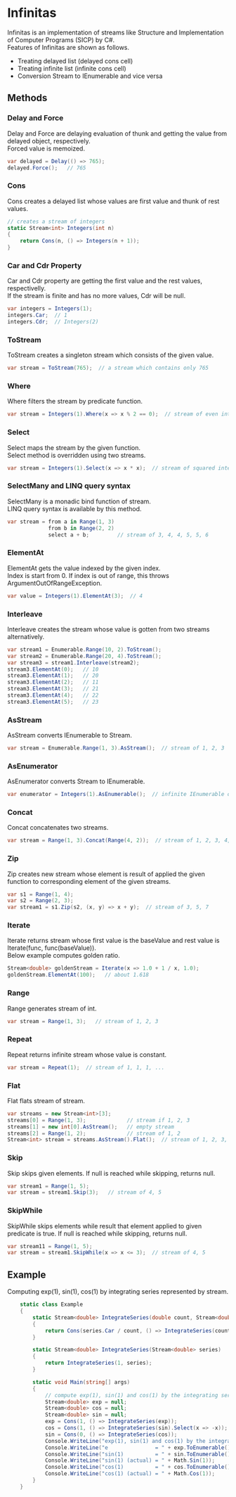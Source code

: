 # Infinitas

Infinitas is an implementation of streams like Structure and Implementation of Computer Programs (SICP) by C#.  
Features of Infinitas are shown as follows.

* Treating delayed list (delayed cons cell)
* Treating infinite list (infinite cons cell)
* Conversion Stream to IEnumerable and vice versa

## Methods

### Delay and Force
Delay and Force are delaying evaluation of thunk and getting the value from delayed object, respectively.  
Forced value is memoized.

```csharp
var delayed = Delay(() => 765);
delayed.Force();   // 765
```

### Cons
Cons creates a delayed list whose values are first value and thunk of rest values.

```csharp
// creates a stream of integers
static Stream<int> Integers(int n)
{
    return Cons(n, () => Integers(n + 1));
}
```

### Car and Cdr Property
Car and Cdr property are getting the first value and the rest values, respectivelly.  
If the stream is finite and has no more values, Cdr will be null.

```csharp
var integers = Integers(1);
integers.Car;  // 1
integers.Cdr;  // Integers(2)
```

### ToStream
ToStream creates a singleton stream which consists of the given value.

```csharp
var stream = ToStream(765);  // a stream which contains only 765
```

### Where
Where filters the stream by predicate function.

```csharp
var stream = Integers(1).Where(x => x % 2 == 0);  // stream of even integers
```

### Select
Select maps the stream by the given function.  
Select method is overridden using two streams.

```csharp
var stream = Integers(1).Select(x => x * x);  // stream of squared integers
```

### SelectMany and LINQ query syntax
SelectMany is a monadic bind function of stream.  
LINQ query syntax is available by this method.

```csharp
var stream = from a in Range(1, 3)
             from b in Range(2, 2)
             select a + b;         // stream of 3, 4, 4, 5, 5, 6
```

### ElementAt
ElementAt gets the value indexed by the given index.  
Index is start from 0.
If index is out of range, this throws ArgumentOutOfRangeException.

```csharp
var value = Integers(1).ElementAt(3);  // 4
```

### Interleave
Interleave creates the stream whose value is gotten from two streams alternatively.

```csharp
var stream1 = Enumerable.Range(10, 2).ToStream();
var stream2 = Enumerable.Range(20, 4).ToStream();
var stream3 = stream1.Interleave(stream2);
stream3.ElementAt(0);   // 10
stream3.ElementAt(1);   // 20
stream3.ElementAt(2);   // 11
stream3.ElementAt(3);   // 21
stream3.ElementAt(4);   // 22
stream3.ElementAt(5);   // 23
```

### AsStream
AsStream converts IEnumerable to Stream.

```csharp
var stream = Enumerable.Range(1, 3).AsStream();  // stream of 1, 2, 3
```

### AsEnumerator
AsEnumerator converts Stream to IEnumerable.

```csharp
var enumerator = Integers(1).AsEnumerable();  // infinite IEnumerable of integers
```

### Concat
Concat concatenates two streams.

```csharp
var stream = Range(1, 3).Concat(Range(4, 2));  // stream of 1, 2, 3, 4, 5
```

### Zip
Zip creates new stream whose element is result of applied the given function
to corresponding element of the given streams.

```csharp
var s1 = Range(1, 4);
var s2 = Range(2, 3);
var stream1 = s1.Zip(s2, (x, y) => x + y);  // stream of 3, 5, 7
```

### Iterate
Iterate returns stream whose first value is the baseValue and rest value is Iterate(func, func(baseValue)).  
Below example computes golden ratio.

```csharp
Stream<double> goldenStream = Iterate(x => 1.0 + 1 / x, 1.0);
goldenStream.ElementAt(100);   // about 1.618
```

### Range
Range generates stream of int.

```csharp
var stream = Range(1, 3);   // stream of 1, 2, 3
```

### Repeat
Repeat returns infinite stream whose value is constant.

```csharp
var stream = Repeat(1);  // stream of 1, 1, 1, ...
```

### Flat
Flat flats stream of stream.

```csharp
var streams = new Stream<int>[3];
streams[0] = Range(1, 3);             // stream if 1, 2, 3
streams[1] = new int[0].AsStream();   // empty stream
streams[2] = Range(1, 2);             // stream of 1, 2
Stream<int> stream = streams.AsStream().Flat();  // stream of 1, 2, 3, 1, 2
```

### Skip
Skip skips given elements.
If null is reached while skipping, returns null.

```csharp
var stream1 = Range(1, 5);
var stream = stream1.Skip(3);   // stream of 4, 5
```

### SkipWhile
SkipWhile skips elements while result that element applied to given predicate is true.
If null is reached while skipping, returns null.

```csharp
var stream11 = Range(1, 5);
var stream = stream1.SkipWhile(x => x <= 3);  // stream of 4, 5
```

## Example
Computing exp(1), sin(1), cos(1) by integrating series represented by stream.

```csharp
    static class Example
    {
        static Stream<double> IntegrateSeries(double count, Stream<double> series)
        {
            return Cons(series.Car / count, () => IntegrateSeries(count + 1, series.Cdr));
        }

        static Stream<double> IntegrateSeries(Stream<double> series)
        {
            return IntegrateSeries(1, series);
        }

        static void Main(string[] args)
        {
            // compute exp(1), sin(1) and cos(1) by the integrating series.
            Stream<double> exp = null;
            Stream<double> cos = null;
            Stream<double> sin = null;
            exp = Cons(1, () => IntegrateSeries(exp));
            cos = Cons(1, () => IntegrateSeries(sin).Select(x => -x));
            sin = Cons(0, () => IntegrateSeries(cos));
            Console.WriteLine("exp(1), sin(1) and cos(1) by the integrating series");
            Console.WriteLine("e               = " + exp.ToEnumerable().Take(100).Sum());
            Console.WriteLine("sin(1)          = " + sin.ToEnumerable().Take(100).Sum());
            Console.WriteLine("sin(1) (actual) = " + Math.Sin(1));
            Console.WriteLine("cos(1)          = " + cos.ToEnumerable().Take(100).Sum());
            Console.WriteLine("cos(1) (actual) = " + Math.Cos(1));
        }
    }
```

